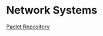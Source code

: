 # Network Systems

[Paclet Repository](https://resources.wolframcloud.com/PacletRepository/resources/WolframInstitute/NetworkSystem/)
